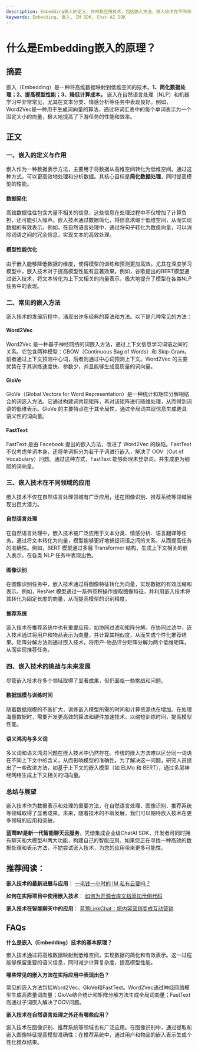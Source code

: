 ```yaml
---
description: Embedding嵌入的定义、作用和应用技术，包括嵌入方法、嵌入技术在不同领域的应用，挑战与发展
keywords: Embedding, 嵌入, IM SDK, Chat AI SDK
---
```

# 什么是Embedding嵌入的原理？


## 摘要

嵌入（Embedding）是一种将高维数据映射到低维空间的技术。**1、简化数据处理；2、提高模型性能；3、降低计算成本。** 嵌入在自然语言处理（NLP）和机器学习中非常常见，尤其在文本分类、情感分析等任务中表现良好。例如，Word2Vec是一种用于生成词向量的算法，通过将词汇表中的每个单词表示为一个固定大小的向量，极大地提高了下游任务的性能和效率。

## 正文

### 一、嵌入的定义与作用

嵌入作为一种数据表示方法，主要用于将数据从高维空间转化为低维空间。通过这种方式，可以更高效地处理和分析数据。其核心目标是**简化数据处理**，同时提高模型的性能。

#### 数据简化

高维数据往往包含大量不相关的信息，这些信息在处理过程中不仅增加了计算负担，还可能引入噪声。嵌入技术通过数据简化，将信息浓缩于低维空间，从而实现数据的有效表示。例如，在自然语言处理中，通过将句子转化为数值向量，可以消除词语之间的冗余信息，实现文本的高效处理。

#### 模型性能优化

由于嵌入能够降低数据的维度，使得模型的训练和预测更加高效。尤其在深度学习模型中，嵌入技术对于提高模型性能有显著效果。例如，谷歌提出的BERT模型通过嵌入技术，将文本转化为上下文相关的向量表示，极大地提升了模型在各类NLP任务中的表现。

### 二、常见的嵌入方法

嵌入技术的发展历程中，涌现出许多经典的算法和方法。以下是几种常见的方法：

#### Word2Vec

Word2Vec 是一种基于神经网络的词嵌入方法，通过上下文信息学习词语之间的关系。它包含两种模型：CBOW（Continuous Bag of Words）和 Skip-Gram。前者通过上下文预测中心词，后者则通过中心词预测上下文。Word2Vec 的主要优势在于其训练速度快、参数少，并且能够生成高质量的词向量。

#### GloVe

GloVe（Global Vectors for Word Representation）是一种统计和矩阵分解相结合的词嵌入方法。它通过构建词共现矩阵，再对该矩阵进行降维处理，从而得到词语的低维表示。GloVe 的主要特点在于其全局性，通过全局词共现信息生成更具语义性的词向量。

#### FastText

FastText 是由 Facebook 提出的嵌入方法，改进了 Word2Vec 的缺陷。FastText 不仅考虑单词本身，还将单词拆分为若干子词进行嵌入，解决了 OOV（Out of Vocabulary）问题。通过这种方式，FastText 能够处理未登录词，并生成更为细腻的词向量。

### 三、嵌入技术在不同领域的应用

嵌入技术不仅在自然语言处理领域有广泛应用，还在图像识别、推荐系统等领域展现出巨大潜力。

#### 自然语言处理

在自然语言处理中，嵌入技术被广泛应用于文本分类、情感分析、语言翻译等任务。通过将文本转化为向量，模型能够更好地捕捉词语之间的关系，从而提高任务的准确性。例如，BERT 模型通过多层 Transformer 结构，生成上下文相关的嵌入表示，在各类 NLP 任务中表现出色。

#### 图像识别

在图像识别任务中，嵌入技术通过将图像特征转化为向量，实现数据的有效压缩和表示。例如，ResNet 模型通过一系列卷积操作提取图像特征，并利用嵌入技术将其转化为固定长度的向量，从而提高模型的识别精度。

#### 推荐系统

嵌入技术在推荐系统中也有重要应用，如协同过滤和矩阵分解。在协同过滤中，嵌入技术通过将用户和物品表示为向量，并计算其相似度，从而生成个性化推荐结果。矩阵分解方法则通过嵌入技术，将用户-物品评分矩阵分解为两个低维矩阵，从而实现推荐任务。

### 四、嵌入技术的挑战与未来发展

尽管嵌入技术在多个领域取得了显著成果，但仍面临一些挑战和问题。

#### 数据规模与训练时间

随着数据规模的不断扩大，训练嵌入模型所需的时间和计算资源也在增加。在处理海量数据时，需要开发更高效的算法和硬件加速技术，以缩短训练时间，提高模型性能。

#### 语义鸿沟与多义词

多义词和语义鸿沟问题在嵌入技术中仍然存在。传统的嵌入方法难以区分同一词语在不同上下文中的含义，从而影响模型的准确性。为了解决这一问题，研究人员提出了一些改进方法，如基于上下文的嵌入模型（如 ELMo 和 BERT），通过多层神经网络生成上下文相关的词向量。

### 总结与展望

嵌入技术作为数据表示和处理的重要方法，在自然语言处理、图像识别、推荐系统等领域取得了显著成果。未来，随着技术的不断发展，我们可以期待嵌入技术在更多领域的应用和突破。

**蓝莺IM是新一代智能聊天云服务**，凭借集成企业级ChatAI SDK，开发者可同时拥有聊天和大模型AI两大功能，构建自己的智能应用。如果您正在寻找一种高效的数据处理和表示方法，不妨尝试嵌入技术，为您的应用带来更多可能性。

## 推荐阅读：

**嵌入技术的最新进展与应用**：
[一毛钱一小时的 IM 私有云要吗？](https://www.lanyingim.com/articles/product-and-technologies/want-an-im-private-cloud-for-a-dime-an-hour.html)

**如何在实际项目中使用嵌入技术**：
[如何为开源仓库文档添加示例代码](https://www.lanyingim.com/articles/product-and-technologies/how-to-add-code-snippets-to-gitbook-documents-for-open-source-projects.html)

**嵌入技术在智能聊天中的应用**：
[蓝莺LinkChat：把内容营销变成互动营销](https://www.lanyingim.com/articles/product-and-technologies/lanying-linkchat-turning-content-marketing-into-interactive-marketing.html)

## FAQs

**什么是嵌入（Embedding）技术的基本原理？**

嵌入技术通过将高维数据映射到低维空间，实现数据的简化和有效表示。这一过程能够保留重要的语义信息，同时减少计算复杂度，提高模型性能。

**哪些常见的嵌入方法在实际应用中表现出色？**

常见的嵌入方法包括Word2Vec、GloVe和FastText。Word2Vec通过神经网络模型生成高质量词向量；GloVe结合统计和矩阵分解方法生成全局词向量；FastText则通过子词嵌入解决了OOV问题。

**嵌入技术在自然语言处理之外还有哪些应用？**

嵌入技术在图像识别、推荐系统等领域也有广泛应用。在图像识别中，通过提取和嵌入图像特征提高模型准确性；在推荐系统中，通过用户和物品的嵌入表示生成个性化推荐结果。
